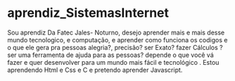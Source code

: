 # aprendiz_SistemasInternet
Sou aprendiz Da Fatec Jales- Noturno, desejo aprender mais e mais desse mundo tecnologico, e computação, e aprender como funciona os codigos e o que ele gera pra pessoas alegria?, precisão? ser Exato? fazer Cálculos ? ser uma ferramenta de ajuda para as pessoas? depende o que você vá fazer e quer desenvolver para um mundo mais fácil e tecnológico . Estou aprendendo Html e Css e C e pretendo aprender Javascript.

